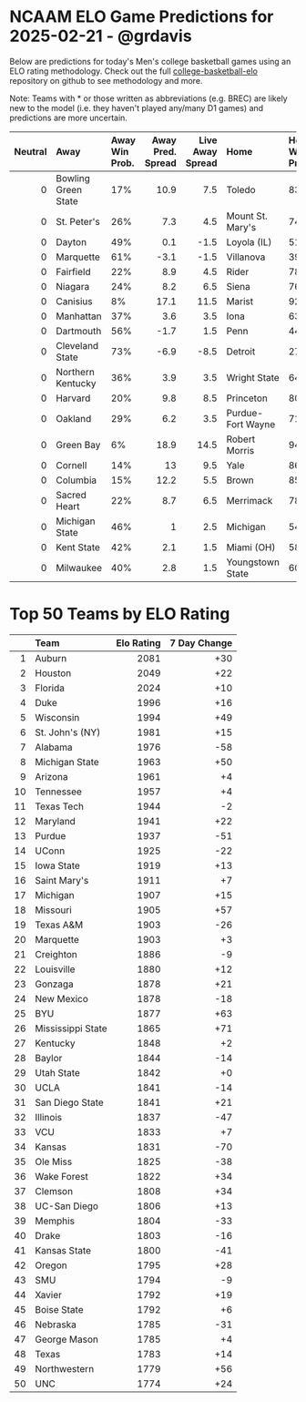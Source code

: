 # NCAAM ELO Game Predictions for 2025-02-21 - @grdavis
Below are predictions for today's Men's college basketball games using an ELO rating methodology. Check out the full [college-basketball-elo](https://github.com/grdavis/college-basketball-elo) repository on github to see methodology and more.

Note: Teams with * or those written as abbreviations (e.g. BREC) are likely new to the model (i.e. they haven't played any/many D1 games) and predictions are more uncertain.

|   Neutral | Away                | Away Win Prob.   |   Away Pred. Spread |   Live Away Spread | Home              | Home Win Prob.   |   Home Pred. Spread |
|----------:|:--------------------|:-----------------|--------------------:|-------------------:|:------------------|:-----------------|--------------------:|
|         0 | Bowling Green State | 17%              |                10.9 |                7.5 | Toledo            | 83%              |               -10.9 |
|         0 | St. Peter's         | 26%              |                 7.3 |                4.5 | Mount St. Mary's  | 74%              |                -7.3 |
|         0 | Dayton              | 49%              |                 0.1 |               -1.5 | Loyola (IL)       | 51%              |                -0.1 |
|         0 | Marquette           | 61%              |                -3.1 |               -1.5 | Villanova         | 39%              |                 3.1 |
|         0 | Fairfield           | 22%              |                 8.9 |                4.5 | Rider             | 78%              |                -8.9 |
|         0 | Niagara             | 24%              |                 8.2 |                6.5 | Siena             | 76%              |                -8.2 |
|         0 | Canisius            | 8%               |                17.1 |               11.5 | Marist            | 92%              |               -17.1 |
|         0 | Manhattan           | 37%              |                 3.6 |                3.5 | Iona              | 63%              |                -3.6 |
|         0 | Dartmouth           | 56%              |                -1.7 |                1.5 | Penn              | 44%              |                 1.7 |
|         0 | Cleveland State     | 73%              |                -6.9 |               -8.5 | Detroit           | 27%              |                 6.9 |
|         0 | Northern Kentucky   | 36%              |                 3.9 |                3.5 | Wright State      | 64%              |                -3.9 |
|         0 | Harvard             | 20%              |                 9.8 |                8.5 | Princeton         | 80%              |                -9.8 |
|         0 | Oakland             | 29%              |                 6.2 |                3.5 | Purdue-Fort Wayne | 71%              |                -6.2 |
|         0 | Green Bay           | 6%               |                18.9 |               14.5 | Robert Morris     | 94%              |               -18.9 |
|         0 | Cornell             | 14%              |                13   |                9.5 | Yale              | 86%              |               -13   |
|         0 | Columbia            | 15%              |                12.2 |                5.5 | Brown             | 85%              |               -12.2 |
|         0 | Sacred Heart        | 22%              |                 8.7 |                6.5 | Merrimack         | 78%              |                -8.7 |
|         0 | Michigan State      | 46%              |                 1   |                2.5 | Michigan          | 54%              |                -1   |
|         0 | Kent State          | 42%              |                 2.1 |                1.5 | Miami (OH)        | 58%              |                -2.1 |
|         0 | Milwaukee           | 40%              |                 2.8 |                1.5 | Youngstown State  | 60%              |                -2.8 |

# Top 50 Teams by ELO Rating
|    | Team              |   Elo Rating |   7 Day Change |
|---:|:------------------|-------------:|---------------:|
|  1 | Auburn            |         2081 |            +30 |
|  2 | Houston           |         2049 |            +22 |
|  3 | Florida           |         2024 |            +10 |
|  4 | Duke              |         1996 |            +16 |
|  5 | Wisconsin         |         1994 |            +49 |
|  6 | St. John's (NY)   |         1981 |            +15 |
|  7 | Alabama           |         1976 |            -58 |
|  8 | Michigan State    |         1963 |            +50 |
|  9 | Arizona           |         1961 |             +4 |
| 10 | Tennessee         |         1957 |             +4 |
| 11 | Texas Tech        |         1944 |             -2 |
| 12 | Maryland          |         1941 |            +22 |
| 13 | Purdue            |         1937 |            -51 |
| 14 | UConn             |         1925 |            -22 |
| 15 | Iowa State        |         1919 |            +13 |
| 16 | Saint Mary's      |         1911 |             +7 |
| 17 | Michigan          |         1907 |            +15 |
| 18 | Missouri          |         1905 |            +57 |
| 19 | Texas A&M         |         1903 |            -26 |
| 20 | Marquette         |         1903 |             +3 |
| 21 | Creighton         |         1886 |             -9 |
| 22 | Louisville        |         1880 |            +12 |
| 23 | Gonzaga           |         1878 |            +21 |
| 24 | New Mexico        |         1878 |            -18 |
| 25 | BYU               |         1877 |            +63 |
| 26 | Mississippi State |         1865 |            +71 |
| 27 | Kentucky          |         1848 |             +2 |
| 28 | Baylor            |         1844 |            -14 |
| 29 | Utah State        |         1842 |             +0 |
| 30 | UCLA              |         1841 |            -14 |
| 31 | San Diego State   |         1841 |            +21 |
| 32 | Illinois          |         1837 |            -47 |
| 33 | VCU               |         1833 |             +7 |
| 34 | Kansas            |         1831 |            -70 |
| 35 | Ole Miss          |         1825 |            -38 |
| 36 | Wake Forest       |         1822 |            +34 |
| 37 | Clemson           |         1808 |            +34 |
| 38 | UC-San Diego      |         1806 |            +13 |
| 39 | Memphis           |         1804 |            -33 |
| 40 | Drake             |         1803 |            -16 |
| 41 | Kansas State      |         1800 |            -41 |
| 42 | Oregon            |         1795 |            +28 |
| 43 | SMU               |         1794 |             -9 |
| 44 | Xavier            |         1792 |            +19 |
| 45 | Boise State       |         1792 |             +6 |
| 46 | Nebraska          |         1785 |            -31 |
| 47 | George Mason      |         1785 |             +4 |
| 48 | Texas             |         1783 |            +14 |
| 49 | Northwestern      |         1779 |            +56 |
| 50 | UNC               |         1774 |            +24 |